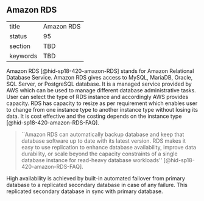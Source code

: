 ## Amazon RDS


|          |            |
| -------- | ---------- |
| title    | Amazon RDS |
| status   | 95         |
| section  | TBD        |
| keywords | TBD        |




Amazon RDS [@hid-sp18-420-amazon-RDS] stands for Amazon Relational
Database Service. Amazon RDS gives access to MySQL, MariaDB, Oracle, SQL
Server, or PostgreSQL database. It is a managed service provided by AWS
which can be used to manage different database administrative tasks.
User can select the type of RDS instance and accordingly AWS provides
capacity. RDS has capacity to resize as per requirement which enables
user to change from one instance type to another instance type without
losing its data. It is cost effective and the costing depends on the
instance type [@hid-sp18-420-amazon-RDS-FAQ].



> ``Amazon RDS can automatically backup database and keep that
> database software up to date with its latest version. RDS makes it
> easy to use replication to enhance database availability, improve
> data durability, or scale beyond the capacity constraints of a
> single database instance for read-heavy database workloads''
> [@hid-sp18-420-amazon-RDS-FAQ].

High
availability is achieved by built-in automated failover from primary
database to a replicated secondary database in case of any failure. This
replicated secondary database in sync with primary database.
